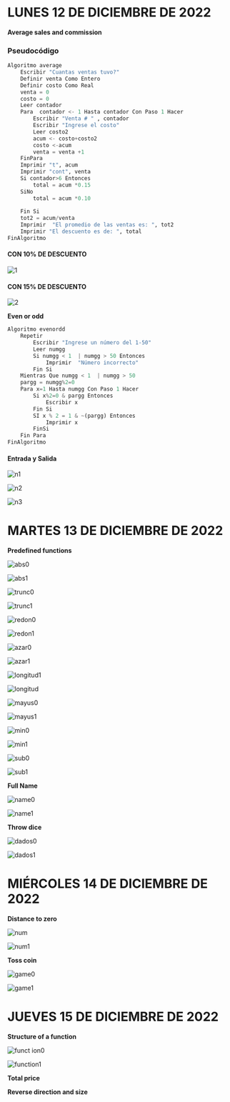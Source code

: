 # LUNES 12 DE DICIEMBRE DE 2022
**Average sales and commission**

### Pseudocódigo

```python
Algoritmo average
	Escribir "Cuantas ventas tuvo?"
	Definir venta Como Entero
	Definir costo Como Real
	venta = 0
	costo = 0
	Leer contador
	Para  contador <- 1 Hasta contador Con Paso 1 Hacer
		Escribir "Venta # " , contador
		Escribir "Ingrese el costo"
		Leer costo2
		acum <- costo+costo2
		costo <-acum
		venta = venta +1
	FinPara
	Imprimir "t", acum
	Imprimir "cont", venta
	Si contador>6 Entonces
		total = acum *0.15
	SiNo
		total = acum *0.10
		
	Fin Si
	tot2 = acum/venta
	Imprimir  "El promedio de las ventas es: ", tot2
	Imprimir "El descuento es de: ", total
FinAlgoritmo
```
#### CON 10% DE DESCUENTO 

![1](https://user-images.githubusercontent.com/78062925/207214241-4436482a-dc21-4bd9-867d-94cddea94cd3.png)


#### CON 15% DE DESCUENTO
![2](https://user-images.githubusercontent.com/78062925/207214243-7003e9c3-f8ea-4973-98dc-bd6358fad335.png)

**Even or odd**

```python
Algoritmo evenordd
	Repetir
		Escribir "Ingrese un número del 1-50"
		Leer numgg
		Si numgg < 1  | numgg > 50 Entonces
			Imprimir  "Número incorrecto"
		Fin Si
	Mientras Que numgg < 1  | numgg > 50
	pargg = numgg%2=0
	Para x=1 Hasta numgg Con Paso 1 Hacer
		Si x%2=0 & pargg Entonces
			Escribir x
		Fin Si
		SI x % 2 = 1 & ~(pargg) Entonces
			Imprimir x
		FinSi
	Fin Para
FinAlgoritmo
```

#### Entrada y Salida

![n1](https://user-images.githubusercontent.com/78062925/207220349-c24b15de-218a-4d44-858d-e03ec306c6dd.png)

![n2](https://user-images.githubusercontent.com/78062925/207220350-235c9213-953a-4a64-a1a6-44799f7150d6.png)

![n3](https://user-images.githubusercontent.com/78062925/207220351-d347bab0-0083-4952-ab3c-7bd67fce98d8.png)


# MARTES 13 DE DICIEMBRE DE 2022

**Predefined functions**

![abs0](https://user-images.githubusercontent.com/78062925/208341402-575b234c-bb05-44ed-9273-57a40d4717f1.png)

![abs1](https://user-images.githubusercontent.com/78062925/208341400-e11e4ff2-fcef-4278-9336-3cc1bdae0f8d.png)

![trunc0](https://user-images.githubusercontent.com/78062925/208341422-664e22f8-3aaf-472c-b54c-a3d158151112.png)

![trunc1](https://user-images.githubusercontent.com/78062925/208341423-acdc0090-d3fd-420f-8027-813e02f3334b.png)

![redon0](https://user-images.githubusercontent.com/78062925/208341447-d8c32516-9578-43d3-8a36-b67829b708cc.png)

![redon1](https://user-images.githubusercontent.com/78062925/208341449-3b7fed90-8db0-4d94-8beb-1fae80316cb4.png)

![azar0](https://user-images.githubusercontent.com/78062925/208341505-d0ab83b4-e89a-4b2e-aeb7-363df71e32c5.png)

![azar1](https://user-images.githubusercontent.com/78062925/208341506-e1b60880-bd91-465d-99b6-f0c970d95f47.png)

![longitud1](https://user-images.githubusercontent.com/78062925/208341515-5bbe3e87-e710-4236-815b-b6394a7571b0.png)

![longitud](https://user-images.githubusercontent.com/78062925/208341516-755d523c-312e-4035-a7e9-335a6d24e3a6.png)

![mayus0](https://user-images.githubusercontent.com/78062925/208341558-4e2f4059-0385-4ab5-98d8-fb48368a3cdf.png)

![mayus1](https://user-images.githubusercontent.com/78062925/208341559-a4eac9e1-d9df-42b8-934a-4f5b2213db8e.png)

![min0](https://user-images.githubusercontent.com/78062925/208341584-b50bfa8f-6916-41b9-b9b3-60551a67e936.png)

![min1](https://user-images.githubusercontent.com/78062925/208341586-544d66ba-0b58-4816-b32e-a4fb126dcd0b.png)

![sub0](https://user-images.githubusercontent.com/78062925/208341630-0408dd5f-58f8-4f86-844d-dc99da80f014.png)

![sub1](https://user-images.githubusercontent.com/78062925/208341632-d7f61dde-8c11-4b71-881a-63688526f343.png)


**Full Name**

![name0](https://user-images.githubusercontent.com/78062925/208342375-c9302a5c-697b-42a3-828f-84f6fa9c0c7f.png)

![name1](https://user-images.githubusercontent.com/78062925/208342377-4da0bebf-d54d-44b5-b423-97c40ba702c5.png)


**Throw dice**

![dados0](https://user-images.githubusercontent.com/78062925/208342855-d110f55e-f56f-49b8-9f7b-dfd3dd7afeb5.png)

![dados1](https://user-images.githubusercontent.com/78062925/208342856-cc7d395b-bcf1-469a-8023-fb7f55ffc733.png)


# MIÉRCOLES 14 DE DICIEMBRE DE 2022

**Distance to zero**

![num](https://user-images.githubusercontent.com/78062925/208343982-66db4197-5c76-4deb-81d9-99aaf8b5a470.png)

![num1](https://user-images.githubusercontent.com/78062925/208343983-e8353265-5e8a-49c7-b530-1f6a9588f266.png)

**Toss coin**

![game0](https://user-images.githubusercontent.com/78062925/208346014-3552cd93-a28e-42a2-b672-3646ef995e32.png)

![game1](https://user-images.githubusercontent.com/78062925/208346015-436e71e0-9036-454c-b98b-d0615d6911af.png)

# JUEVES 15 DE DICIEMBRE DE 2022

**Structure of a function**

![funct ion0](https://user-images.githubusercontent.com/78062925/208346663-cb39b07e-b823-4296-9b72-ba01804fec06.png)

![function1](https://user-images.githubusercontent.com/78062925/208346665-ffa3be78-4e0a-4d7c-9927-556355fb799b.png)



**Total price**




**Reverse direction and size**



